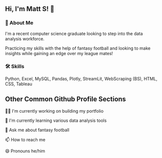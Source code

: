 ## Hi, I'm Matt S! 👋

### 🚀 About Me
I'm a recent computer science graduate looking to step into the data analysis workforce.  

Practicing my skills with the help of fantasy football and looking to make insights while gaining 
an edge over my league mates!


### 🛠 Skills
Python, Excel, MySQL, Pandas, Plotly, StreamLit, WebScraping (BS), HTML, CSS, Tableau


## Other Common Github Profile Sections
👩‍💻 I'm currently working on building my portfolio

🧠 I'm currently learning various data analysis tools

💬 Ask me about fantasy football

📫 How to reach me

😄 Pronouns he/him


